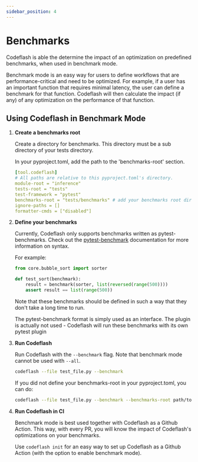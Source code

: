 ```yaml
---
sidebar_position: 4
---
```

# Benchmarks

Codeflash is able the determine the impact of an optimization on predefined benchmarks, when used in benchmark mode.

Benchmark mode is an easy way for users to define workflows that are performance-critical and need to be optimized.
For example, if a user has an important function that requires minimal latency, the user can define a benchmark for that function.
Codeflash will then calculate the impact (if any) of any optimization on the performance of that function.

## Using Codeflash in Benchmark Mode

1. **Create a benchmarks root** 

    Create a directory for benchmarks. This directory must be a sub directory of your tests directory.

   In your pyproject.toml, add the path to the 'benchmarks-root' section.
    ```yaml
    [tool.codeflash]
   # All paths are relative to this pyproject.toml's directory.
   module-root = "inference"
   tests-root = "tests"
   test-framework = "pytest"
   benchmarks-root = "tests/benchmarks" # add your benchmarks root dir here
   ignore-paths = []
   formatter-cmds = ["disabled"]
    ```
    
2. **Define your benchmarks**
    
   Currently, Codeflash only supports benchmarks written as pytest-benchmarks. Check out the [pytest-benchmark](https://pytest-benchmark.readthedocs.io/en/stable/index.html) documentation for more information on syntax.

   For example:
      
   ```python
   from core.bubble_sort import sorter

   def test_sort(benchmark):
       result = benchmark(sorter, list(reversed(range(500))))
       assert result == list(range(500))
   ```

   Note that these benchmarks should be defined in such a way that they don't take a long time to run.

   The pytest-benchmark format is simply used as an interface. The plugin is actually not used - Codeflash will run these benchmarks with its own pytest plugin


3. **Run Codeflash**

   Run Codeflash with the `--benchmark` flag. Note that benchmark mode cannot be used with `--all`. 

   ```bash
   codeflash --file test_file.py --benchmark
   ```
   
   If you did not define your benchmarks-root in your pyproject.toml, you can do:

   ```bash
   codeflash --file test_file.py --benchmark --benchmarks-root path/to/benchmarks
   ```
   

4. **Run Codeflash in CI**

   Benchmark mode is best used together with Codeflash as a Github Action. This way, with every PR, you will know the impact of Codeflash's optimizations on your benchmarks.
   
   Use `codeflash init` for an easy way to set up Codeflash as a Github Action (with the option to enable benchmark mode).



